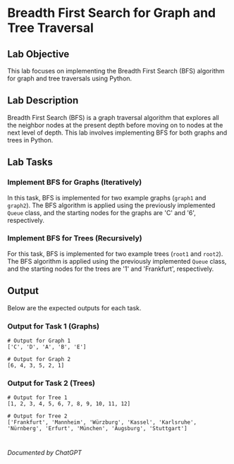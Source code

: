 # Breadth First Search for Graph and Tree Traversal

## Lab Objective
This lab focuses on implementing the Breadth First Search (BFS) algorithm for graph and tree traversals using Python.

## Lab Description
Breadth First Search (BFS) is a graph traversal algorithm that explores all the neighbor nodes at the present depth before moving on to nodes at the next level of depth. This lab involves implementing BFS for both graphs and trees in Python.

## Lab Tasks

### Implement BFS for Graphs (Iteratively)
In this task, BFS is implemented for two example graphs (`graph1` and `graph2`). The BFS algorithm is applied using the previously implemented `Queue` class, and the starting nodes for the graphs are 'C' and '6', respectively.

### Implement BFS for Trees (Recursively)
For this task, BFS is implemented for two example trees (`root1` and `root2`). The BFS algorithm is applied using the previously implemented `Queue` class, and the starting nodes for the trees are '1' and 'Frankfurt', respectively.

## Output
Below are the expected outputs for each task.

### Output for Task 1 (Graphs)
```
# Output for Graph 1
['C', 'D', 'A', 'B', 'E']

# Output for Graph 2
[6, 4, 3, 5, 2, 1]
```

### Output for Task 2 (Trees)
```
# Output for Tree 1
[1, 2, 3, 4, 5, 6, 7, 8, 9, 10, 11, 12]

# Output for Tree 2
['Frankfurt', 'Mannheim', 'Würzburg', 'Kassel', 'Karlsruhe', 'Nürnberg', 'Erfurt', 'München', 'Augsburg', 'Stuttgart']
```
#
_Documented by ChatGPT_
